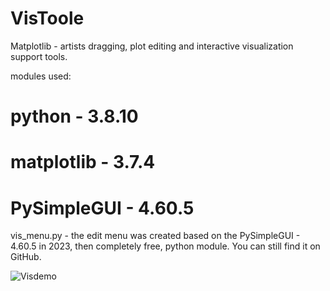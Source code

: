 # VisToole
Matplotlib - artists dragging, plot editing and interactive visualization support tools.

modules used:
#   python      - 3.8.10                            #
#   matplotlib  - 3.7.4                             #
#   PySimpleGUI - 4.60.5                            #

vis_menu.py - the edit menu was created based on the PySimpleGUI - 4.60.5 in 2023, 
then completely free, python module.
You can still find it on GitHub.

![Visdemo](https://github.com/user-attachments/assets/b7984272-1e1a-4a98-91f8-63950cb831b4)
